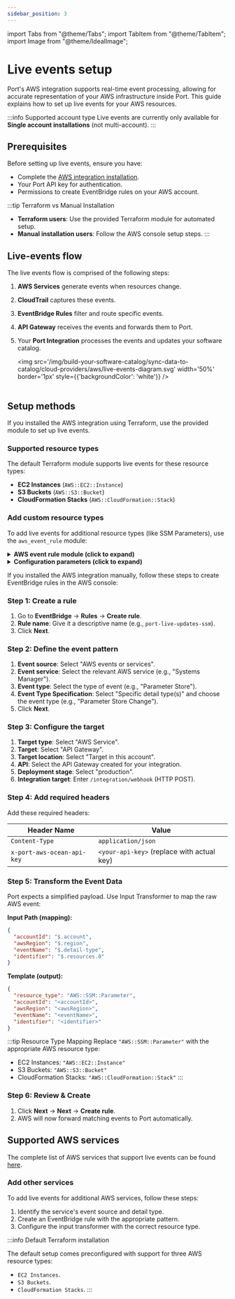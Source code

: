 ```yaml
---
sidebar_position: 3
---
```


import Tabs from "@theme/Tabs";
import TabItem from "@theme/TabItem";
import Image from "@theme/IdealImage";

# Live events setup

Port's AWS integration supports real-time event processing, allowing for accurate representation of your AWS infrastructure inside Port. This guide explains how to set up live events for your AWS resources.

:::info Supported account type
Live events are currently only available for **Single account installations** (not multi-account).
:::

## Prerequisites

Before setting up live events, ensure you have:

- Complete the [AWS integration installation](./installation.md).
- Your Port API key for authentication.
- Permissions to create EventBridge rules on your AWS account.

:::tip Terraform vs Manual Installation
- **Terraform users**: Use the provided Terraform module for automated setup.
- **Manual installation users**: Follow the AWS console setup steps.
:::

## Live-events flow

The live events flow is comprised of the following steps:

1. **AWS Services** generate events when resources change.
2. **CloudTrail** captures these events.
3. **EventBridge Rules** filter and route specific events.
4. **API Gateway** receives the events and forwards them to Port.
5. Your **Port Integration** processes the events and updates your software catalog.

    <img src='/img/build-your-software-catalog/sync-data-to-catalog/cloud-providers/aws/live-events-diagram.svg' width='50%' border='1px' style={{'backgroundColor': 'white'}} />
<br></br>

## Setup methods

<Tabs>
<TabItem value="terraform" label="Terraform (Recommended)" default>

If you installed the AWS integration using Terraform, use the provided module to set up live events.

<h3>Supported resource types</h3>

The default Terraform module supports live events for these resource types:

- **EC2 Instances** (`AWS::EC2::Instance`)
- **S3 Buckets** (`AWS::S3::Bucket`) 
- **CloudFormation Stacks** (`AWS::CloudFormation::Stack`)

<h3>Add custom resource types</h3>

To add live events for additional resource types (like SSM Parameters), use the `aws_event_rule` module:

<details>
<summary><b>AWS event rule module (click to expand)</b></summary>

```hcl showLineNumbers
module "aws_event_rule" {
  source = "port-labs/integration-factory/ocean//modules/aws_helpers/event"
  
  name        = "port-aws-ocean-sync-ssm-parameters"
  description = "Capture Parameter Store change events"
  
  event_pattern = {
    source      = ["aws.ssm"]
    detail-type = ["Parameter Store Change"]
  }
  
  input_paths = {
    resource_type = "AWS::SSM::Parameter"
    account_id    = "$.account"
    aws_region    = "$.region"
    event_name    = "$.detail-type"
    identifier    = "$.resources.0"
  }

  api_key_param = "<live_events_api_key>"
  target_arn    = "<api_gateway_arn>/production/POST/integration/webhook"
}
```
</details>

<details>
<summary><b>Configuration parameters (click to expand)</b></summary>

| Parameter | Description | Example |
|-----------|-------------|---------|
| `name` | EventBridge rule name | `"port-aws-ocean-sync-ssm-parameters"` |
| `description` | Rule description | `"Capture Parameter Store change events"` |
| `event_pattern` | AWS event pattern to match | `{ source = ["aws.ssm"], detail-type = ["Parameter Store Change"] }` |
| `input_paths` | JSON path mappings for event transformation | See example above |
| `api_key_param` | Port API key parameter | `"<live_events_api_key>"` |
| `target_arn` | API Gateway target ARN | `"<api_gateway_arn>/production/POST/integration/webhook"` |

</details>

</TabItem>
<TabItem value="manual" label="Manual AWS Console Setup">

If you installed the AWS integration manually, follow these steps to create EventBridge rules in the AWS console:

<h3>Step 1: Create a rule</h3>

1. Go to **EventBridge** → **Rules** → **Create rule**.
2. **Rule name**: Give it a descriptive name (e.g., `port-live-updates-ssm`).
3. Click **Next**.

<h3>Step 2: Define the event pattern</h3>

1. **Event source**: Select "AWS events or services".
2. **Event service**: Select the relevant AWS service (e.g., "Systems Manager").
3. **Event type**: Select the type of event (e.g., "Parameter Store").
4. **Event Type Specification**: Select "Specific detail type(s)" and choose the event type (e.g., "Parameter Store Change").
5. Click **Next**.

<h3>Step 3: Configure the target</h3>

1. **Target type**: Select "AWS Service".
2. **Target**: Select "API Gateway".
3. **Target location**: Select "Target in this account".
4. **API**: Select the API Gateway created for your integration.
5. **Deployment stage**: Select "production".
6. **Integration target**: Enter `/integration/webhook` (HTTP POST).

<h3>Step 4: Add required headers</h3>

Add these required headers:

| Header Name | Value |
|-------------|-------|
| `Content-Type` | `application/json` |
| `x-port-aws-ocean-api-key` | `<your-api-key>` (replace with actual key) |

<h3>Step 5: Transform the Event Data</h3>

Port expects a simplified payload. Use Input Transformer to map the raw AWS event:

**Input Path (mapping):**
```json showLineNumbers
{
  "accountId": "$.account",
  "awsRegion": "$.region", 
  "eventName": "$.detail-type",
  "identifier": "$.resources.0"
}
```

**Template (output):**
```json showLineNumbers
{
  "resource_type": "AWS::SSM::Parameter",
  "accountId": "<accountId>",
  "awsRegion": "<awsRegion>",
  "eventName": "<eventName>",
  "identifier": "<identifier>"
}
```

:::tip Resource Type Mapping
Replace `"AWS::SSM::Parameter"` with the appropriate AWS resource type:
- EC2 Instances: `"AWS::EC2::Instance"`
- S3 Buckets: `"AWS::S3::Bucket"`
- CloudFormation Stacks: `"AWS::CloudFormation::Stack"`
:::

<h3>Step 6: Review & Create</h3>

1. Click **Next** → **Next** → **Create rule**.
2. AWS will now forward matching events to Port automatically.

</TabItem>
</Tabs>


## Supported AWS services

The complete list of AWS services that support live events can be found [here](https://docs.aws.amazon.com/cloudcontrolapi/latest/userguide/supported-resources.html).

### Add other services

To add live events for additional AWS services, follow these steps:
1. Identify the service's event source and detail type.
2. Create an EventBridge rule with the appropriate pattern.
3. Configure the input transformer with the correct resource type.

:::info Default Terraform installation

The default setup comes preconfigured with support for three AWS resource types:
  - `EC2 Instances`.
  - `S3 Buckets`.
  - `CloudFormation Stacks`.
:::

